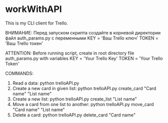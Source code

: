 # workWithAPI
This is my CLI client for Trello.

ВНИМАНИЕ: Перед запуском скрипта создайте в корневой директории файл auth_params.py с переменными
KEY = 'Ваш Trello ключ'
TOKEN = 'Ваш Trello токен'

ATTENTION: Before running script, create in root directory file auth_params.py with variables
KEY = 'Your Trello Key'
TOKEN = 'Your Trello Token'

COMMANDS:
1. Read a data: python trelloAPI.py 
2. Create a new card in given list: python trelloAPI.py create_card "Card name" "List name" 
3. Create a new list: python trelloAPI.py create_list "List name" 
4. Move a card from one list to another: python trelloAPI.py move_card "Card name" "List name" 
5. Delete a card: python trelloAPI.py delete_card "Card name" 
